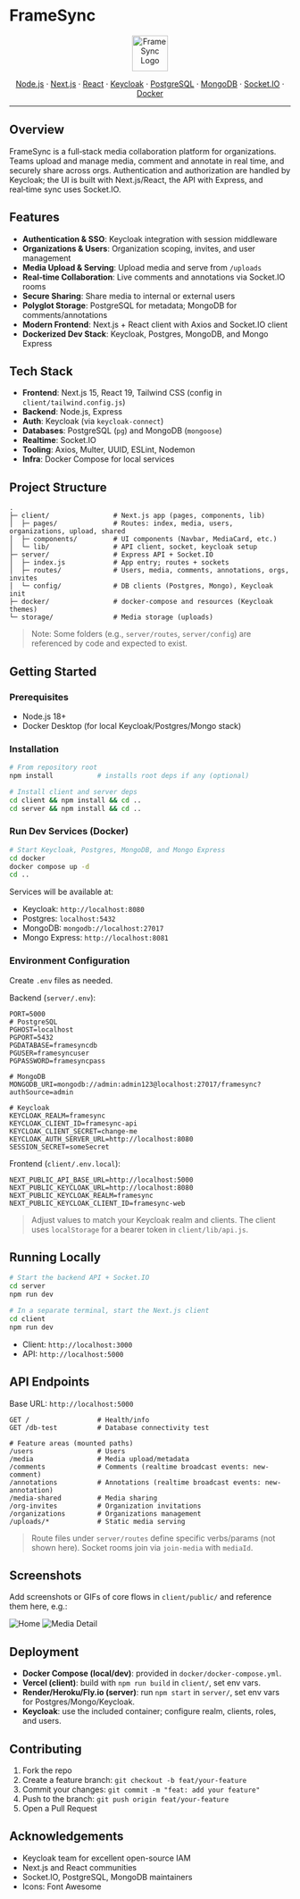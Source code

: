 # FrameSync

<p align="center">
  <img alt="FrameSync Logo" src="client/public/favicon.ico" width="64" />
</p>

<p align="center">
  <a href="https://nodejs.org/">Node.js</a> ·
  <a href="https://nextjs.org/">Next.js</a> ·
  <a href="https://react.dev/">React</a> ·
  <a href="https://www.keycloak.org/">Keycloak</a> ·
  <a href="https://www.postgresql.org/">PostgreSQL</a> ·
  <a href="https://www.mongodb.com/">MongoDB</a> ·
  <a href="https://socket.io/">Socket.IO</a> ·
  <a href="https://www.docker.com/">Docker</a>
</p>

---

## Overview

FrameSync is a full‑stack media collaboration platform for organizations. Teams upload and manage media, comment and annotate in real time, and securely share across orgs. Authentication and authorization are handled by Keycloak; the UI is built with Next.js/React, the API with Express, and real‑time sync uses Socket.IO.

## Features

- **Authentication & SSO**: Keycloak integration with session middleware
- **Organizations & Users**: Organization scoping, invites, and user management
- **Media Upload & Serving**: Upload media and serve from `/uploads`
- **Real‑time Collaboration**: Live comments and annotations via Socket.IO rooms
- **Secure Sharing**: Share media to internal or external users
- **Polyglot Storage**: PostgreSQL for metadata; MongoDB for comments/annotations
- **Modern Frontend**: Next.js + React client with Axios and Socket.IO client
- **Dockerized Dev Stack**: Keycloak, Postgres, MongoDB, and Mongo Express

## Tech Stack

- **Frontend**: Next.js 15, React 19, Tailwind CSS (config in `client/tailwind.config.js`)
- **Backend**: Node.js, Express
- **Auth**: Keycloak (via `keycloak-connect`)
- **Databases**: PostgreSQL (`pg`) and MongoDB (`mongoose`)
- **Realtime**: Socket.IO
- **Tooling**: Axios, Multer, UUID, ESLint, Nodemon
- **Infra**: Docker Compose for local services

## Project Structure

```
.
├─ client/                # Next.js app (pages, components, lib)
│  ├─ pages/              # Routes: index, media, users, organizations, upload, shared
│  ├─ components/         # UI components (Navbar, MediaCard, etc.)
│  └─ lib/                # API client, socket, keycloak setup
├─ server/                # Express API + Socket.IO
│  ├─ index.js            # App entry; routes + sockets
│  ├─ routes/             # Users, media, comments, annotations, orgs, invites
│  └─ config/             # DB clients (Postgres, Mongo), Keycloak init
├─ docker/                # docker-compose and resources (Keycloak themes)
└─ storage/               # Media storage (uploads)
```

> Note: Some folders (e.g., `server/routes`, `server/config`) are referenced by code and expected to exist.

## Getting Started

### Prerequisites

- Node.js 18+
- Docker Desktop (for local Keycloak/Postgres/Mongo stack)

### Installation

```bash
# From repository root
npm install           # installs root deps if any (optional)

# Install client and server deps
cd client && npm install && cd ..
cd server && npm install && cd ..
```

### Run Dev Services (Docker)

```bash
# Start Keycloak, Postgres, MongoDB, and Mongo Express
cd docker
docker compose up -d
cd ..
```

Services will be available at:
- Keycloak: `http://localhost:8080`
- Postgres: `localhost:5432`
- MongoDB: `mongodb://localhost:27017`
- Mongo Express: `http://localhost:8081`

### Environment Configuration

Create `.env` files as needed.

Backend (`server/.env`):

```env
PORT=5000
# PostgreSQL
PGHOST=localhost
PGPORT=5432
PGDATABASE=framesyncdb
PGUSER=framesyncuser
PGPASSWORD=framesyncpass

# MongoDB
MONGODB_URI=mongodb://admin:admin123@localhost:27017/framesync?authSource=admin

# Keycloak
KEYCLOAK_REALM=framesync
KEYCLOAK_CLIENT_ID=framesync-api
KEYCLOAK_CLIENT_SECRET=change-me
KEYCLOAK_AUTH_SERVER_URL=http://localhost:8080
SESSION_SECRET=someSecret
```

Frontend (`client/.env.local`):

```env
NEXT_PUBLIC_API_BASE_URL=http://localhost:5000
NEXT_PUBLIC_KEYCLOAK_URL=http://localhost:8080
NEXT_PUBLIC_KEYCLOAK_REALM=framesync
NEXT_PUBLIC_KEYCLOAK_CLIENT_ID=framesync-web
```

> Adjust values to match your Keycloak realm and clients. The client uses `localStorage` for a bearer token in `client/lib/api.js`.

## Running Locally

```bash
# Start the backend API + Socket.IO
cd server
npm run dev

# In a separate terminal, start the Next.js client
cd client
npm run dev
```

- Client: `http://localhost:3000`
- API: `http://localhost:5000`

## API Endpoints

Base URL: `http://localhost:5000`

```http
GET /                 # Health/info
GET /db-test          # Database connectivity test

# Feature areas (mounted paths)
/users                # Users
/media                # Media upload/metadata
/comments             # Comments (realtime broadcast events: new-comment)
/annotations          # Annotations (realtime broadcast events: new-annotation)
/media-shared         # Media sharing
/org-invites          # Organization invitations
/organizations        # Organizations management
/uploads/*            # Static media serving
```

> Route files under `server/routes` define specific verbs/params (not shown here). Socket rooms join via `join-media` with `mediaId`.

## Screenshots

Add screenshots or GIFs of core flows in `client/public/` and reference them here, e.g.:

![Home](client/public/screenshot-home.png)
![Media Detail](client/public/screenshot-media.png)

## Deployment

- **Docker Compose (local/dev)**: provided in `docker/docker-compose.yml`.
- **Vercel (client)**: build with `npm run build` in `client/`, set env vars.
- **Render/Heroku/Fly.io (server)**: run `npm start` in `server/`, set env vars for Postgres/Mongo/Keycloak.
- **Keycloak**: use the included container; configure realm, clients, roles, and users.

## Contributing

1. Fork the repo
2. Create a feature branch: `git checkout -b feat/your-feature`
3. Commit your changes: `git commit -m "feat: add your feature"`
4. Push to the branch: `git push origin feat/your-feature`
5. Open a Pull Request

## Acknowledgements

- Keycloak team for excellent open-source IAM
- Next.js and React communities
- Socket.IO, PostgreSQL, MongoDB maintainers
- Icons: Font Awesome
